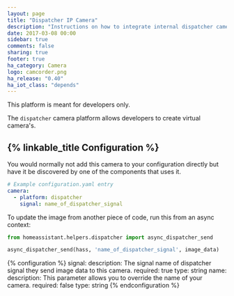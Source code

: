 ```yaml
---
layout: page
title: "Dispatcher IP Camera"
description: "Instructions on how to integrate internal dispatcher cameras within Home Assistant."
date: 2017-03-08 00:00
sidebar: true
comments: false
sharing: true
footer: true
ha_category: Camera
logo: camcorder.png
ha_release: "0.40"
ha_iot_class: "depends"
---
```


<p class='note'>
This platform is meant for developers only.
</p>

The `dispatcher` camera platform allows developers to create virtual camera's.

## {% linkable_title Configuration %}

You would normally not add this camera to your configuration directly but have it be discovered by one of the components that uses it.

```yaml
# Example configuration.yaml entry
camera:
  - platform: dispatcher
    signal: name_of_dispatcher_signal
```

To update the image from another piece of code, run this from an async context:

```python
from homeassistant.helpers.dispatcher import async_dispatcher_send

async_dispatcher_send(hass, 'name_of_dispatcher_signal', image_data)
```

{% configuration %}
signal:
  description: The signal name of dispatcher signal they send image data to this camera.
  required: true
  type: string
name:
  description: This parameter allows you to override the name of your camera.
  required: false
  type: string
{% endconfiguration %}
